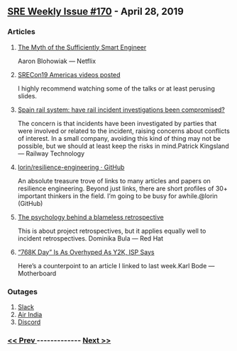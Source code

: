 ## [SRE Weekly Issue #170](https://sreweekly.com/sre-weekly-issue-170/) - April 28, 2019
### Articles

1. [The Myth of the Sufficiently Smart Engineer](https://www.linkedin.com/pulse/myth-sufficiently-smart-engineer-aaron-blohowiak/)

    Aaron Blohowiak — Netflix
1. [SRECon19 Americas videos posted](https://www.usenix.org/conference/srecon19americas/program)

    I highly recommend watching some of the talks or at least perusing slides.
1. [Spain rail system: have rail incident investigations been compromised?](https://www.railway-technology.com/features/spain-rail-system/)

    The concern is that incidents have been investigated by parties that were involved or related to the incident, raising concerns about conflicts of interest. In a small company, avoiding this kind of thing may not be possible, but we should at least keep the risks in mind.Patrick Kingsland — Railway Technology
1. [lorin/resilience-engineering · GitHub](https://github.com/lorin/resilience-engineering/blob/master/README.md)

    An absolute treasure trove of links to many articles and papers on resilience engineering. Beyond just links, there are short profiles of 30+ important thinkers in the field. I’m going to be busy for awhile.@lorin (GitHub)
1. [The psychology behind a blameless retrospective](https://opensource.com/article/19/4/psychology-behind-blameless-retrospective)

    This is about project retrospectives, but it applies equally well to incident retrospectives. Dominika Bula — Red Hat
1. [“768K Day” Is As Overhyped As Y2K, ISP Says](https://motherboard.vice.com/en_us/article/vb9ez9/768k-day-is-as-overhyped-as-y2k-isp-says)

    Here’s a counterpoint to an article I linked to last week.Karl Bode — Motherboard
### Outages

1. [Slack](https://status.slack.com/2019-04/843bac60d5e43888)
1. [Air India](https://www.theweek.in/news/biz-tech/2019/04/27/air-india-server-crash-flight-delays-continue-into-tonight.html)
1. [Discord](https://discord.statuspage.io/incidents/05vzjpb7ph13)

### [ << Prev ](sreweekly-169.md) ------------- [ Next >> ](sreweekly-171.md)